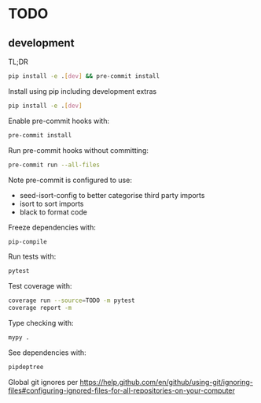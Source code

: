 TODO
====


development
-----------

TL;DR
```sh
pip install -e .[dev] && pre-commit install
```

Install using pip including development extras
```sh
pip install -e .[dev]
```

Enable pre-commit hooks with:
```sh
pre-commit install
```

Run pre-commit hooks without committing:
```sh
pre-commit run --all-files
```

Note pre-commit is configured to use:
 - seed-isort-config to better categorise third party imports
 - isort to sort imports
 - black to format code

Freeze dependencies with:
```sh
pip-compile
```

Run tests with:
```sh
pytest
```

Test coverage with:
```sh
coverage run --source=TODO -m pytest
coverage report -m
```

Type checking with:
```sh
mypy .
```

See dependencies with:
```sh
pipdeptree
```

Global git ignores per https://help.github.com/en/github/using-git/ignoring-files#configuring-ignored-files-for-all-repositories-on-your-computer
